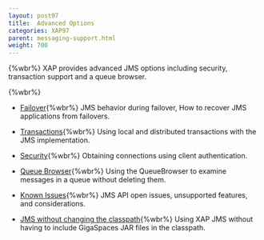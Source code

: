 ```yaml
---
layout: post97
title:  Advanced Options
categories: XAP97
parent: messaging-support.html
weight: 700
---
```


{%wbr%}
XAP provides advanced JMS options including security, transaction support and a queue browser.

{%wbr%}


- [Failover](./jms-failover.html){%wbr%}
JMS behavior during failover, How to recover JMS applications from failovers.

- [Transactions](./jms-transactions-in-gigaspaces.html){%wbr%}
Using local and distributed transactions with the JMS implementation.

- [Security](./jms-user-security.html){%wbr%}
Obtaining connections using client authentication.

- [Queue Browser](./jms-queue-browser.html){%wbr%}
Using the QueueBrowser to examine messages in a queue without deleting them.

- [Known Issues](./jms-known-issues-and-considerations.html){%wbr%}
JMS API open issues, unsupported features, and considerations.

- [JMS without changing the classpath](./jms-without-changing-the-classpath.html){%wbr%}
Using XAP JMS without having to include GigaSpaces JAR files in the classpath.






